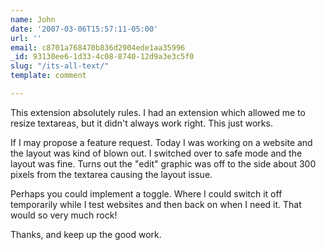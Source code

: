 ```yaml
---
name: John
date: '2007-03-06T15:57:11-05:00'
url: ''
email: c8701a768470b836d2904ede1aa35996
_id: 93130ee6-1d33-4c08-8740-12d9a3e3c5f0
slug: "/its-all-text/"
template: comment

---
```


This extension absolutely rules. I had an extension which allowed me to resize textareas, but it didn't always work right. This just works.

If I may propose a feature request. Today I was working on a website and the layout was kind of blown out. I switched over to safe mode and the layout was fine. Turns out the "edit" graphic was off to the side about 300 pixels from the textarea causing the layout issue.

Perhaps you could implement a toggle. Where I could switch it off temporarily while I test websites and then back on when I need it. That would so very much rock!

Thanks, and keep up the good work.
